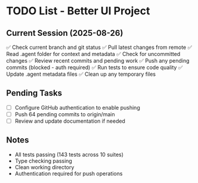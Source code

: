 # TODO List - Better UI Project

## Current Session (2025-08-26)
✅ Check current branch and git status
✅ Pull latest changes from remote
✅ Read .agent folder for context and metadata
✅ Check for uncommitted changes
✅ Review recent commits and pending work
✅ Push any pending commits (blocked - auth required)
✅ Run tests to ensure code quality
✅ Update .agent metadata files
✅ Clean up any temporary files

## Pending Tasks
- [ ] Configure GitHub authentication to enable pushing
- [ ] Push 64 pending commits to origin/main
- [ ] Review and update documentation if needed

## Notes
- All tests passing (143 tests across 10 suites)
- Type checking passing
- Clean working directory
- Authentication required for push operations
